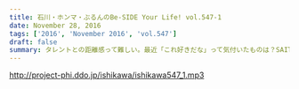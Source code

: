 ```yaml
---
title: 石川・ホンマ・ぶるんのBe-SIDE Your Life! vol.547-1
date: November 28, 2016
tags: ['2016', 'November 2016', 'vol.547']
draft: false
summary: タレントとの距離感って難しい。最近「これ好きだな」って気付いたものは？SAITO
---
```


http://project-phi.ddo.jp/ishikawa/ishikawa547_1.mp3